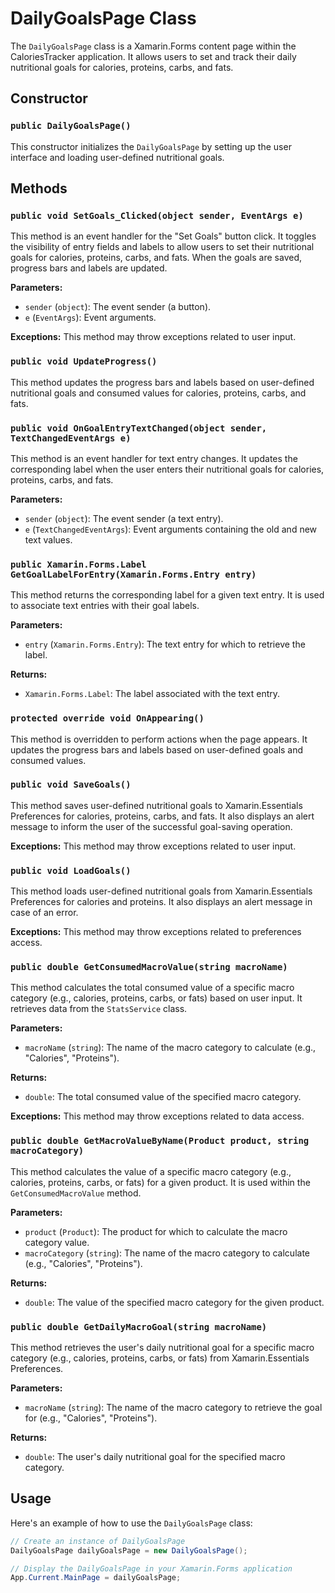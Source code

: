 # DailyGoalsPage Class

The `DailyGoalsPage` class is a Xamarin.Forms content page within the CaloriesTracker application. It allows users to set and track their daily nutritional goals for calories, proteins, carbs, and fats.

## Constructor

### `public DailyGoalsPage()`

This constructor initializes the `DailyGoalsPage` by setting up the user interface and loading user-defined nutritional goals.


## Methods

### `public void SetGoals_Clicked(object sender, EventArgs e)`

This method is an event handler for the "Set Goals" button click. It toggles the visibility of entry fields and labels to allow users to set their nutritional goals for calories, proteins, carbs, and fats. When the goals are saved, progress bars and labels are updated.

**Parameters:**
- `sender` (`object`): The event sender (a button).
- `e` (`EventArgs`): Event arguments.



**Exceptions:** This method may throw exceptions related to user input.

### `public void UpdateProgress()`

This method updates the progress bars and labels based on user-defined nutritional goals and consumed values for calories, proteins, carbs, and fats.



### `public void OnGoalEntryTextChanged(object sender, TextChangedEventArgs e)`

This method is an event handler for text entry changes. It updates the corresponding label when the user enters their nutritional goals for calories, proteins, carbs, and fats.

**Parameters:**
- `sender` (`object`): The event sender (a text entry).
- `e` (`TextChangedEventArgs`): Event arguments containing the old and new text values.



### `public Xamarin.Forms.Label GetGoalLabelForEntry(Xamarin.Forms.Entry entry)`

This method returns the corresponding label for a given text entry. It is used to associate text entries with their goal labels.

**Parameters:**
- `entry` (`Xamarin.Forms.Entry`): The text entry for which to retrieve the label.

**Returns:**
- `Xamarin.Forms.Label`: The label associated with the text entry.



### `protected override void OnAppearing()`

This method is overridden to perform actions when the page appears. It updates the progress bars and labels based on user-defined goals and consumed values.



### `public void SaveGoals()`

This method saves user-defined nutritional goals to Xamarin.Essentials Preferences for calories, proteins, carbs, and fats. It also displays an alert message to inform the user of the successful goal-saving operation.


**Exceptions:** This method may throw exceptions related to user input.

### `public void LoadGoals()`

This method loads user-defined nutritional goals from Xamarin.Essentials Preferences for calories and proteins. It also displays an alert message in case of an error.



**Exceptions:** This method may throw exceptions related to preferences access.

### `public double GetConsumedMacroValue(string macroName)`

This method calculates the total consumed value of a specific macro category (e.g., calories, proteins, carbs, or fats) based on user input. It retrieves data from the `StatsService` class.

**Parameters:**
- `macroName` (`string`): The name of the macro category to calculate (e.g., "Calories", "Proteins").

**Returns:**
- `double`: The total consumed value of the specified macro category.

**Exceptions:** This method may throw exceptions related to data access.

### `public double GetMacroValueByName(Product product, string macroCategory)`

This method calculates the value of a specific macro category (e.g., calories, proteins, carbs, or fats) for a given product. It is used within the `GetConsumedMacroValue` method.

**Parameters:**
- `product` (`Product`): The product for which to calculate the macro category value.
- `macroCategory` (`string`): The name of the macro category to calculate (e.g., "Calories", "Proteins").

**Returns:**
- `double`: The value of the specified macro category for the given product.



### `public double GetDailyMacroGoal(string macroName)`

This method retrieves the user's daily nutritional goal for a specific macro category (e.g., calories, proteins, carbs, or fats) from Xamarin.Essentials Preferences.

**Parameters:**
- `macroName` (`string`): The name of the macro category to retrieve the goal for (e.g., "Calories", "Proteins").

**Returns:**
- `double`: The user's daily nutritional goal for the specified macro category.



## Usage

Here's an example of how to use the `DailyGoalsPage` class:

```csharp
// Create an instance of DailyGoalsPage
DailyGoalsPage dailyGoalsPage = new DailyGoalsPage();

// Display the DailyGoalsPage in your Xamarin.Forms application
App.Current.MainPage = dailyGoalsPage;
